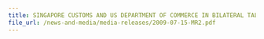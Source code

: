 ```yaml
---
title: SINGAPORE CUSTOMS AND US DEPARTMENT OF COMMERCE IN BILATERAL TALKS TO FOSTER CLOSER COOPERATION ON EXPORT CONTROLS FOR STRATEGIC GOODS 
file_url: /news-and-media/media-releases/2009-07-15-MR2.pdf
---
```

